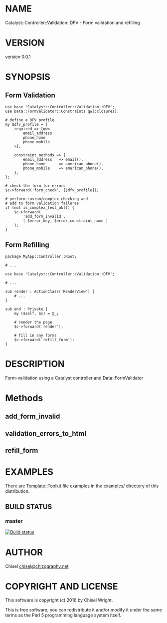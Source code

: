 # NAME

Catalyst::Controller::Validation::DFV - Form validation and refilling

# VERSION

version 0.0.1

# SYNOPSIS

## Form Validation

    use base 'Catalyst::Controller::Validation::DFV';
    use Data::FormValidator::Constraints qw(:closures);

    # define a DFV profile
    my $dfv_profile = {
        required => [qw<
            email_address
            phone_home
            phone_mobile
        >],

        constraint_methods => {
            email_address   => email(),
            phone_home      => american_phone(),
            phone_mobile    => american_phone(),
        },
    };

    # check the form for errors
    $c->forward('form_check', [$dfv_profile]);

    # perform custom/complex checking and
    # add to form validation failures
    if (not is_complex_test_ok()) {
        $c->forward(
            'add_form_invalid',
            [ $error_key, $error_constraint_name ]
        );
    }

## Form Refilling

    package MyApp::Controller::Root;

    # ...

    use base 'Catalyst::Controller::Validation::DFV';

    # ...

    sub render : ActionClass('RenderView') {
        # ...
    }

    sub end : Private {
        my ($self, $c) = @_;

        # render the page
        $c->forward('render');

        # fill in any forms
        $c->forward('refill_form');
    }

# DESCRIPTION

Form-validation using a Catalyst controller and Data::FormValidator

# Methods

## add\_form\_invalid

## validation\_errors\_to\_html

## refill\_form

# EXAMPLES

There are [Template::Toolkit](https://metacpan.org/pod/Template::Toolkit) file examples in the examples/ directory of
this distribution.

## BUILD STATUS

### master

[![Build status](https://badge.buildkite.com/a51523ccfc452014358d9666ac0a51ca30bc409da860c34b7d.svg)](https://buildkite.com/chizography/catalyst-validation-dfv)

# AUTHOR

Chisel <chisel@chizography.net>

# COPYRIGHT AND LICENSE

This software is copyright (c) 2016 by Chisel Wright.

This is free software; you can redistribute it and/or modify it under
the same terms as the Perl 5 programming language system itself.
